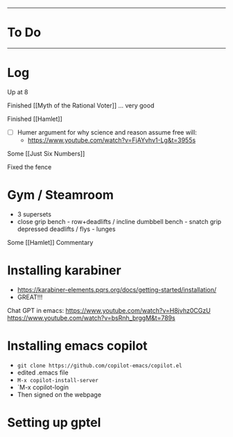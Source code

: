 

---
# To Do


---

# Log

Up at 8 

Finished [[Myth of the Rational Voter]] ... very good

Finished [[Hamlet]]

- [ ] Humer argument for why science and reason assume free will:
	- https://www.youtube.com/watch?v=FjAYvhv1-Lg&t=3955s


Some [[Just Six Numbers]]

Fixed the fence

# Gym / Steamroom
- 3 supersets
- close grip bench - row+deadlifts  / incline dumbbell bench - snatch grip depressed deadlifts / flys - lunges 

Some [[Hamlet]] Commentary 

# Installing karabiner
- https://karabiner-elements.pqrs.org/docs/getting-started/installation/
- GREAT!!!


Chat GPT in emacs:
https://www.youtube.com/watch?v=H8jvhz0CGzU
https://www.youtube.com/watch?v=bsRnh_brggM&t=789s

# Installing emacs copilot
-  `git clone https://github.com/copilot-emacs/copilot.el`
- edited .emacs file
- `M-x copilot-install-server`
- `M-x copilot-login
- Then signed on the webpage


# Setting up gptel 

